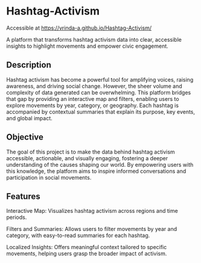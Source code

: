 # Hashtag-Activism

Accessible at https://vrinda-a.github.io/Hashtag-Activism/

A platform that transforms hashtag activism data into clear, accessible insights to highlight movements and empower civic engagement.


## Description

Hashtag activism has become a powerful tool for amplifying voices, raising awareness, and driving social change. However, the sheer volume and complexity of data generated can be overwhelming. This platform bridges that gap by providing an interactive map and filters, enabling users to explore movements by year, category, or geography. Each hashtag is accompanied by contextual summaries that explain its purpose, key events, and global impact.

## Objective

The goal of this project is to make the data behind hashtag activism accessible, actionable, and visually engaging, fostering a deeper understanding of the causes shaping our world. By empowering users with this knowledge, the platform aims to inspire informed conversations and participation in social movements.

## Features

Interactive Map: Visualizes hashtag activism across regions and time periods.

Filters and Summaries: Allows users to filter movements by year and category, with easy-to-read summaries for each hashtag.

Localized Insights: Offers meaningful context tailored to specific movements, helping users grasp the broader impact of activism.
